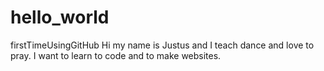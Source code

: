 # hello_world
firstTimeUsingGitHub
Hi my name is Justus and I teach dance and love to pray.
I want to learn to code and to make websites.
